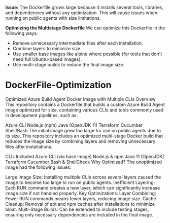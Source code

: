 **Issue:**
The Dockerfile grows large because it installs several tools, libraries, and dependencies without any optimization. This will cause issues when running on public agents with size limitations.

**Optimizing the Multistage Dockerfile**
We can optimize this Dockerfile in the following ways:

- Remove unnecessary intermediate files after each installation.
- Combine layers to minimize size.
- Use smaller base images like alpine where possible (for tools that don't need full Ubuntu-based images).
- Use multi-stage builds to reduce the final image size.

# DockerFile-Optimization
Optimized Azure Build Agent Docker Image with Multiple CLIs
Overview
This repository contains a Dockerfile that builds a custom Azure Build Agent image optimized for size, containing various CLIs and tools commonly used in development pipelines, such as:

Azure CLI
Node.js (npm)
Java (OpenJDK 11)
Terraform
Cucumber
Shell/Bash
The initial image grew too large for use on public agents due to its size. This repository includes an optimized multi-stage Docker build that reduces the image size by combining layers and removing unnecessary files after installations.

CLIs Included
Azure CLI (via base image)
Node.js & npm
Java 11 (OpenJDK)
Terraform
Cucumber
Bash & ShellCheck
Why Optimized?
The unoptimized image had the following issues:

Large Image Size: Installing multiple CLIs across several layers caused the image to become too large to run on public agents.
Inefficient Layering: Each RUN command creates a new layer, which can significantly increase image size if not handled properly.
Key Optimizations:
Layer Combining: Fewer RUN commands means fewer layers, reducing image size.
Cache Cleanup: Removal of apt and npm caches after installations to minimize bloat.
Multi-Stage Builds: Can be extended to include testing stages, ensuring only necessary dependencies are included in the final image.
